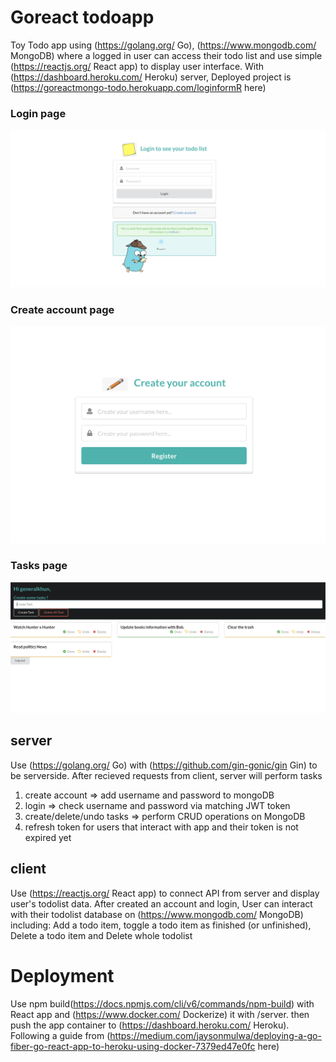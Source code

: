 # Goreact todoapp 
Toy Todo app using (https://golang.org/ Go), (https://www.mongodb.com/ MongoDB) where a logged in user can access their todo list and use simple (https://reactjs.org/ React app) to display user interface. With (https://dashboard.heroku.com/ Heroku) server, Deployed project is (https://goreactmongo-todo.herokuapp.com/loginformR here)

### Login page
![alt text](https://github.com/Generalkhun/go_todo/blob/master/loginPage.png?raw=true)
### Create account page
![alt text](https://github.com/Generalkhun/go_todo/blob/master/registerPage.png?raw=true)
### Tasks page
![alt text](https://github.com/Generalkhun/go_todo/blob/master/tasksPage.png?raw=true)

## server
Use (https://golang.org/ Go) with (https://github.com/gin-gonic/gin Gin) to be serverside. After recieved requests from client, server will perform tasks 
 1. create account => add username and password to mongoDB
 2. login => check username and password via matching JWT token
 3. create/delete/undo tasks => perform CRUD operations on MongoDB
 4. refresh token for users that interact with app and their token is not expired yet

## client 
Use (https://reactjs.org/ React app) to connect API from server and display user's todolist data. 
After created an account and login, User can interact with their todolist database on (https://www.mongodb.com/ MongoDB) including: Add a todo item, toggle a todo item as finished (or unfinished), Delete a todo item and Delete whole todolist 

# Deployment
Use npm build(https://docs.npmjs.com/cli/v6/commands/npm-build) with React app and (https://www.docker.com/ Dockerize) it with /server. then push the app container to (https://dashboard.heroku.com/ Heroku). Following a guide from (https://medium.com/jaysonmulwa/deploying-a-go-fiber-go-react-app-to-heroku-using-docker-7379ed47e0fc here)
